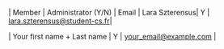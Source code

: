 | Member    | Administrator (Y/N) | Email
| Lara Szterensus| Y | lara.szterensus@student-cs.fr|

| Your first name + Last name | Y | your_email@example.com |